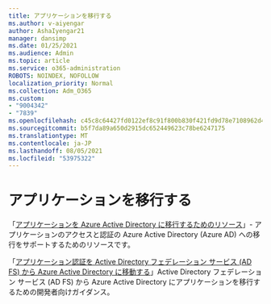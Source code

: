 ```yaml
---
title: アプリケーションを移行する
ms.author: v-aiyengar
author: AshaIyengar21
manager: dansimp
ms.date: 01/25/2021
ms.audience: Admin
ms.topic: article
ms.service: o365-administration
ROBOTS: NOINDEX, NOFOLLOW
localization_priority: Normal
ms.collection: Adm_O365
ms.custom:
- "9004342"
- "7839"
ms.openlocfilehash: c45c8c64427fd0122ef8c91f800b830f421fd9d78e7108962d4053700a3da519
ms.sourcegitcommit: b5f7da89a650d2915dc652449623c78be6247175
ms.translationtype: MT
ms.contentlocale: ja-JP
ms.lasthandoff: 08/05/2021
ms.locfileid: "53975322"
---
```

# <a name="migrating-applications"></a>アプリケーションを移行する

「[アプリケーションを Azure Active Directory に移行するためのリソース](https://docs.microsoft.com/azure/active-directory/manage-apps/migration-resources)」- アプリケーションのアクセスと認証の Azure Active Directory (Azure AD) への移行をサポートするためのリソースです。

「[アプリケーション認証を Active Directory フェデレーション サービス (AD FS) から Azure Active Directory に移動する](https://docs.microsoft.com/azure/active-directory/manage-apps/migrate-adfs-apps-to-azure)」Active Directory フェデレーション サービス (AD FS) から Azure Active Directory にアプリケーションを移行するための開発者向けガイダンス。